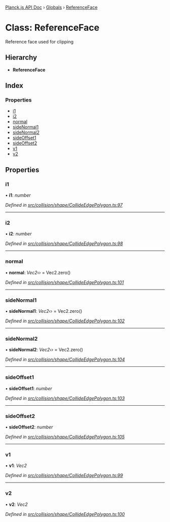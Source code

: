 [Planck.js API Doc](../README.md) › [Globals](../globals.md) › [ReferenceFace](referenceface.md)

# Class: ReferenceFace

Reference face used for clipping

## Hierarchy

* **ReferenceFace**

## Index

### Properties

* [i1](referenceface.md#i1)
* [i2](referenceface.md#i2)
* [normal](referenceface.md#normal)
* [sideNormal1](referenceface.md#sidenormal1)
* [sideNormal2](referenceface.md#sidenormal2)
* [sideOffset1](referenceface.md#sideoffset1)
* [sideOffset2](referenceface.md#sideoffset2)
* [v1](referenceface.md#v1)
* [v2](referenceface.md#v2)

## Properties

###  i1

• **i1**: *number*

*Defined in [src/collision/shape/CollideEdgePolygon.ts:97](https://github.com/shakiba/planck.js/blob/7e469c4/src/collision/shape/CollideEdgePolygon.ts#L97)*

___

###  i2

• **i2**: *number*

*Defined in [src/collision/shape/CollideEdgePolygon.ts:98](https://github.com/shakiba/planck.js/blob/7e469c4/src/collision/shape/CollideEdgePolygon.ts#L98)*

___

###  normal

• **normal**: *Vec2‹›* = Vec2.zero()

*Defined in [src/collision/shape/CollideEdgePolygon.ts:101](https://github.com/shakiba/planck.js/blob/7e469c4/src/collision/shape/CollideEdgePolygon.ts#L101)*

___

###  sideNormal1

• **sideNormal1**: *Vec2‹›* = Vec2.zero()

*Defined in [src/collision/shape/CollideEdgePolygon.ts:102](https://github.com/shakiba/planck.js/blob/7e469c4/src/collision/shape/CollideEdgePolygon.ts#L102)*

___

###  sideNormal2

• **sideNormal2**: *Vec2‹›* = Vec2.zero()

*Defined in [src/collision/shape/CollideEdgePolygon.ts:104](https://github.com/shakiba/planck.js/blob/7e469c4/src/collision/shape/CollideEdgePolygon.ts#L104)*

___

###  sideOffset1

• **sideOffset1**: *number*

*Defined in [src/collision/shape/CollideEdgePolygon.ts:103](https://github.com/shakiba/planck.js/blob/7e469c4/src/collision/shape/CollideEdgePolygon.ts#L103)*

___

###  sideOffset2

• **sideOffset2**: *number*

*Defined in [src/collision/shape/CollideEdgePolygon.ts:105](https://github.com/shakiba/planck.js/blob/7e469c4/src/collision/shape/CollideEdgePolygon.ts#L105)*

___

###  v1

• **v1**: *Vec2*

*Defined in [src/collision/shape/CollideEdgePolygon.ts:99](https://github.com/shakiba/planck.js/blob/7e469c4/src/collision/shape/CollideEdgePolygon.ts#L99)*

___

###  v2

• **v2**: *Vec2*

*Defined in [src/collision/shape/CollideEdgePolygon.ts:100](https://github.com/shakiba/planck.js/blob/7e469c4/src/collision/shape/CollideEdgePolygon.ts#L100)*
